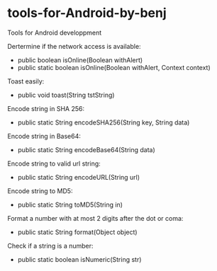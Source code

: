 tools-for-Android-by-benj
=========================

Tools for Android developpment

Dertermine if the network access is available:
- public boolean isOnline(Boolean withAlert)
- public static boolean isOnline(Boolean withAlert, Context context)

Toast easily:
- public void toast(String tstString)

Encode string in SHA 256:
- public static String encodeSHA256(String key, String data)

Encode string in Base64:
- public static String encodeBase64(String data)

Encode string to valid url string:
- public static String encodeURL(String url)

Encode string to MD5:
- public static String toMD5(String in)

Format a number with at most 2 digits after the dot or coma:
- public static String format(Object object)

Check if a string is a number:
- public static boolean isNumeric(String str)